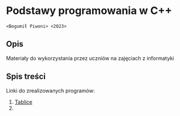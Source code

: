 # Podstawy programowania w C++

`<Bogumił Piwoni> <2023>`

## Opis

Materiały do wykorzystania przez uczniów na zajęciach z informatyki

## Spis treści

Linki do zrealizowanych programów:

1. [Tablice](#Tablice)
2. []()
